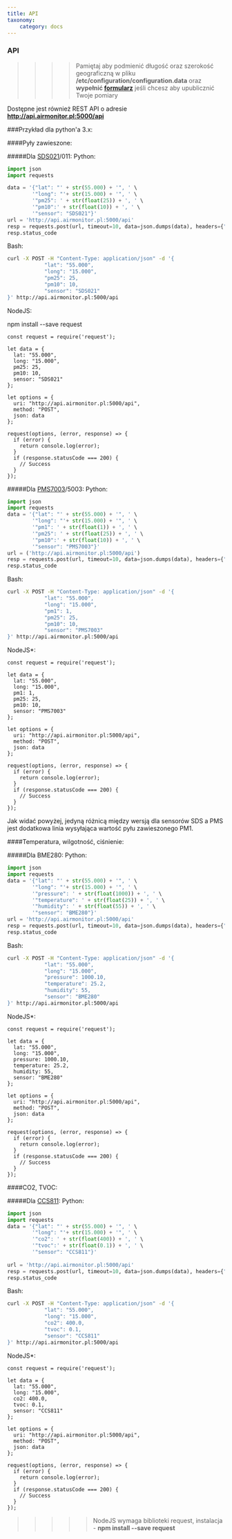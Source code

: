 ```yaml
---
title: API
taxonomy:
    category: docs
---
```


### API

>>>>Pamiętaj aby podmienić długość oraz szerokość geograficzną w pliku **/etc/configuration/configuration.data** oraz **wypełnić [formularz](https://docs.google.com/forms/d/e/1FAIpQLSdw72_DggyrK7xnSQ1nR11Y-YK4FYWk_MF9QbecpOERql-T2w/viewform)** jeśli chcesz aby upublicznić Twoje pomiary

Dostępne jest również REST API o adresie **http://api.airmonitor.pl:5000/api**

###Przykład dla python'a 3.x:

####Pyły zawieszone:


#####Dla [SDS021](http://allegro.pl/show_item.php?item=6898587945)/011:
Python:
```python
import json
import requests

data = '{"lat": "' + str(55.000) + '", ' \
        '"long": "'+ str(15.000) + '", ' \
        '"pm25": ' + str(float(25)) + ', ' \
        '"pm10":' + str(float(10)) + ', ' \
        '"sensor": "SDS021"}'
url = 'http://api.airmonitor.pl:5000/api'
resp = requests.post(url, timeout=10, data=json.dumps(data), headers={"Content-Type": "application/json"})
resp.status_code
```

Bash:
```bash
curl -X POST -H "Content-Type: application/json" -d '{
            "lat": "55.000",
            "long": "15.000",
            "pm25": 25,
            "pm10": 10,
            "sensor": "SDS021"
}' http://api.airmonitor.pl:5000/api
```

NodeJS:

npm install --save request

```text
const request = require('request');

let data = {
  lat: "55.000",
  long: "15.000",
  pm25: 25,
  pm10: 10,
  sensor: "SDS021"
};

let options = {
  uri: "http://api.airmonitor.pl:5000/api",
  method: "POST",
  json: data
};

request(options, (error, response) => {
  if (error) {
    return console.log(error);
  }
  if (response.statusCode === 200) {
    // Success
  }
});
```


#####Dla [PMS7003](http://allegro.pl/show_item.php?item=7097428244)/5003:
Python:
```python
import json
import requests
data = '{"lat": "' + str(55.000) + '", ' \
        '"long": "'+ str(15.000) + '", ' \
        '"pm1": ' + str(float(1)) + ', ' \
        '"pm25": ' + str(float(25)) + ', ' \
        '"pm10":' + str(float(10)) + ', ' \
        '"sensor": "PMS7003"}'
url = ('http://api.airmonitor.pl:5000/api')
resp = requests.post(url, timeout=10, data=json.dumps(data), headers={"Content-Type": "application/json"})
resp.status_code
```

Bash:
```bash
curl -X POST -H "Content-Type: application/json" -d '{
            "lat": "55.000",
            "long": "15.000",
            "pm1": 1,
            "pm25": 25,
            "pm10": 10,
            "sensor": "PMS7003"
}' http://api.airmonitor.pl:5000/api
```

NodeJS*:

```text
const request = require('request');

let data = {
  lat: "55.000",
  long: "15.000",
  pm1: 1,
  pm25: 25,
  pm10: 10,
  sensor: "PMS7003"
};

let options = {
  uri: "http://api.airmonitor.pl:5000/api",
  method: "POST",
  json: data
};

request(options, (error, response) => {
  if (error) {
    return console.log(error);
  }
  if (response.statusCode === 200) {
    // Success
  }
});
```

Jak widać powyżej, jedyną różnicą między wersją dla sensorów SDS a PMS jest dodatkowa linia wysyłająca wartość pyłu zawieszonego PM1.

####Temperatura, wilgotność, ciśnienie:

#####Dla BME280:
Python:
```python
import json
import requests
data = '{"lat": "' + str(55.000) + '", ' \
        '"long": "'+ str(15.000) + '", ' \
        '"pressure": ' + str(float(1000)) + ', ' \
        '"temperature": ' + str(float(25)) + ', ' \
        '"humidity": ' + str(float(55)) + ', ' \
        '"sensor": "BME280"}'
url = 'http://api.airmonitor.pl:5000/api'
resp = requests.post(url, timeout=10, data=json.dumps(data), headers={"Content-Type": "application/json"})
resp.status_code
```

Bash:
```bash
curl -X POST -H "Content-Type: application/json" -d '{
            "lat": "55.000",
            "long": "15.000",
            "pressure": 1000.10,
            "temperature": 25.2,
            "humidity": 55,
            "sensor": "BME280"
}' http://api.airmonitor.pl:5000/api
```

NodeJS*:

```text
const request = require('request');

let data = {
  lat: "55.000",
  long: "15.000",
  pressure: 1000.10,
  temperature: 25.2,
  humidity: 55,
  sensor: "BME280"
};

let options = {
  uri: "http://api.airmonitor.pl:5000/api",
  method: "POST",
  json: data
};

request(options, (error, response) => {
  if (error) {
    return console.log(error);
  }
  if (response.statusCode === 200) {
    // Success
  }
});
```

####CO2, TVOC:

#####Dla [CCS811](http://allegro.pl/ccs811-czujnik-co2-czasteczek-organicznych-i6961041870.html):
Python:
```python
import json
import requests
data = '{"lat": "' + str(55.000) + '", ' \
        '"long": "'+ str(15.000) + '", ' \
        '"co2": ' + str(float(400)) + ', ' \
        '"tvoc":' + str(float(0.1)) + ', ' \
        '"sensor": "CCS811"}'
        
url = 'http://api.airmonitor.pl:5000/api'
resp = requests.post(url, timeout=10, data=json.dumps(data), headers={"Content-Type": "application/json"})
resp.status_code
```

Bash:
```bash
curl -X POST -H "Content-Type: application/json" -d '{
            "lat": "55.000",
            "long": "15.000",
            "co2": 400.0,
            "tvoc": 0.1,
            "sensor": "CCS811"
}' http://api.airmonitor.pl:5000/api
```

NodeJS*:

```text
const request = require('request');

let data = {
  lat: "55.000",
  long: "15.000",
  co2: 400.0,
  tvoc: 0.1,
  sensor: "CCS811"
};

let options = {
  uri: "http://api.airmonitor.pl:5000/api",
  method: "POST",
  json: data
};

request(options, (error, response) => {
  if (error) {
    return console.log(error);
  }
  if (response.statusCode === 200) {
    // Success
  }
});
```

>>>>>NodeJS wymaga biblioteki request, instalacja - **npm install --save request**